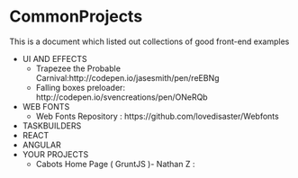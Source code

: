 # CommonProjects
This is a document which listed out collections of good front-end examples

<ul>
   <li>UI AND EFFECTS
      <ul>
         <li>Trapezee the Probable Carnival:http://codepen.io/jasesmith/pen/reEBNg</li>
         <li>Falling boxes preloader: http://codepen.io/svencreations/pen/ONeRQb</li>
      </ul>
   </li>
   <li>WEB FONTS
      <ul>
         <li>Web Fonts Repository : https://github.com/lovedisaster/Webfonts</li>
      </ul>
   </li>
   <li>TASKBUILDERS</li>
   <li>REACT</li>
   <li>ANGULAR</li>
   <li>YOUR PROJECTS
       <ul>
           <li>Cabots Home Page ( GruntJS )- Nathan Z : </li>
       </ul>
   </li>
</ul>
